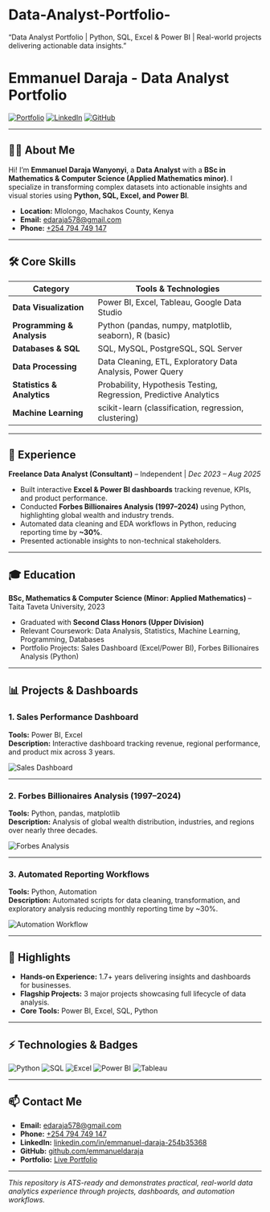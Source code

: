 # Data-Analyst-Portfolio-
“Data Analyst Portfolio | Python, SQL, Excel &amp; Power BI | Real-world projects delivering actionable data insights.”
# Emmanuel Daraja - Data Analyst Portfolio

[![Portfolio](https://img.shields.io/badge/Portfolio-Live-blue?style=flat-square)](https://emmanueldaraja.github.io/Data-Analyst-Portfolio/) 
[![LinkedIn](https://img.shields.io/badge/LinkedIn-Profile-blue?style=flat-square&logo=linkedin&logoColor=white)](https://www.linkedin.com/in/emmanuel-daraja-254b35368) 
[![GitHub](https://img.shields.io/badge/GitHub-Profile-black?style=flat-square&logo=github&logoColor=white)](https://github.com/emmanueldaraja)

---

## 👨‍💼 About Me

Hi! I’m **Emmanuel Daraja Wanyonyi**, a **Data Analyst** with a **BSc in Mathematics & Computer Science (Applied Mathematics minor)**. I specialize in transforming complex datasets into actionable insights and visual stories using **Python, SQL, Excel, and Power BI**.  

- **Location:** Mlolongo, Machakos County, Kenya  
- **Email:** [edaraja578@gmail.com](mailto:edaraja578@gmail.com)  
- **Phone:** [+254 794 749 147](tel:+254794749147)  

---

## 🛠 Core Skills

| Category | Tools & Technologies |
|----------|--------------------|
| **Data Visualization** | Power BI, Excel, Tableau, Google Data Studio |
| **Programming & Analysis** | Python (pandas, numpy, matplotlib, seaborn), R (basic) |
| **Databases & SQL** | SQL, MySQL, PostgreSQL, SQL Server |
| **Data Processing** | Data Cleaning, ETL, Exploratory Data Analysis, Power Query |
| **Statistics & Analytics** | Probability, Hypothesis Testing, Regression, Predictive Analytics |
| **Machine Learning** | scikit-learn (classification, regression, clustering) |

---

## 💼 Experience

**Freelance Data Analyst (Consultant)** – Independent | *Dec 2023 – Aug 2025*  
- Built interactive **Excel & Power BI dashboards** tracking revenue, KPIs, and product performance.  
- Conducted **Forbes Billionaires Analysis (1997–2024)** using Python, highlighting global wealth and industry trends.  
- Automated data cleaning and EDA workflows in Python, reducing reporting time by **~30%**.  
- Presented actionable insights to non-technical stakeholders.

---

## 🎓 Education

**BSc, Mathematics & Computer Science (Minor: Applied Mathematics)** – Taita Taveta University, 2023  
- Graduated with **Second Class Honors (Upper Division)**  
- Relevant Coursework: Data Analysis, Statistics, Machine Learning, Programming, Databases  
- Portfolio Projects: Sales Dashboard (Excel/Power BI), Forbes Billionaires Analysis (Python)

---

## 📊 Projects & Dashboards

### 1. Sales Performance Dashboard
**Tools:** Power BI, Excel  
**Description:** Interactive dashboard tracking revenue, regional performance, and product mix across 3 years.  

![Sales Dashboard](screenshots/sales_dashboard.png)

---

### 2. Forbes Billionaires Analysis (1997–2024)
**Tools:** Python, pandas, matplotlib  
**Description:** Analysis of global wealth distribution, industries, and regions over nearly three decades.  

![Forbes Analysis](screenshots/forbes_analysis.png)

---

### 3. Automated Reporting Workflows
**Tools:** Python, Automation  
**Description:** Automated scripts for data cleaning, transformation, and exploratory analysis reducing monthly reporting time by ~30%.  

![Automation Workflow](screenshots/automation_workflow.png)

---

## 🌟 Highlights

- **Hands-on Experience:** 1.7+ years delivering insights and dashboards for businesses.  
- **Flagship Projects:** 3 major projects showcasing full lifecycle of data analysis.  
- **Core Tools:** Power BI, Excel, SQL, Python  

---

## ⚡ Technologies & Badges

![Python](https://img.shields.io/badge/-Python-3776AB?style=flat-square&logo=python&logoColor=white) 
![SQL](https://img.shields.io/badge/-SQL-4479A1?style=flat-square&logo=mysql&logoColor=white)
![Excel](https://img.shields.io/badge/-Excel-217346?style=flat-square&logo=microsoft-excel&logoColor=white)
![Power BI](https://img.shields.io/badge/-Power%20BI-F2C811?style=flat-square&logo=microsoft-power-bi&logoColor=black)
![Tableau](https://img.shields.io/badge/-Tableau-E97627?style=flat-square&logo=tableau&logoColor=white)

---

## 📫 Contact Me

- **Email:** [edaraja578@gmail.com](mailto:edaraja578@gmail.com)  
- **Phone:** [+254 794 749 147](tel:+254794749147)  
- **LinkedIn:** [linkedin.com/in/emmanuel-daraja-254b35368](https://www.linkedin.com/in/emmanuel-daraja-254b35368)  
- **GitHub:** [github.com/emmanueldaraja](https://github.com/emmanueldaraja)  
- **Portfolio:** [Live Portfolio](https://emmanueldaraja.github.io/Data-Analyst-Portfolio/)

---

*This repository is ATS-ready and demonstrates practical, real-world data analytics experience through projects, dashboards, and automation workflows.*
